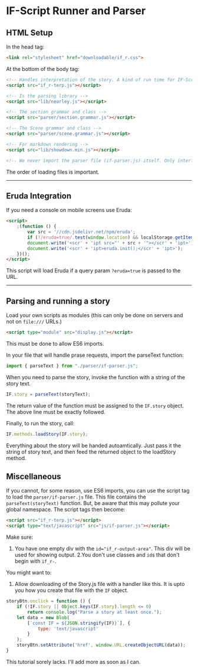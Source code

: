 # IF-Script Runner and Parser

## HTML Setup

In the head tag:
```html
<link rel="stylesheet" href="downloadable/if_r.css">
```

At the bottom of the body tag:
```html
<!-- Handles interpretation of the story. A kind of run time for IF-Script. -->
<script src="if_r-terp.js"></script>

<!-- Is the parsing library -->
<script src="lib/nearley.js"></script>

<!-- The section grammar and class -->
<script src="parser/section.grammar.js"></script>

<!-- The Scene grammar and class -->
<script src="parser/scene.grammar.js"></script>

<!-- For markdown rendering -->
<script src="lib/showdown.min.js"></script>

<!-- We never import the parser file (if-parser.js) itself. Only interfaces to it. -->
```
The order of loading files is important.

---
## Eruda Integration

If you need a console on mobile screens use Eruda:
```html
<script>
    ;(function () {
	    var src = '//cdn.jsdelivr.net/npm/eruda';
	    if (!/eruda=true/.test(window.location) && localStorage.getItem('active-eruda') != 'true') return;
	    document.write('<scr' + 'ipt src="' + src + '"></scr' + 'ipt>');
	    document.write('<scr' + 'ipt>eruda.init();</scr' + 'ipt>');
	})();
</script>
```
This script will load Eruda if a query param `?eruda=true` is passed to the URL.

---

## Parsing and running a story
Load your own scripts as modules (this can only be done on servers and not on `file:///` URLs.)
```html
<script type="module" src="display.js"></script>
```
This must be done to allow ES6 imports.

In your file that will handle prase requests, import the parseText function:
```js
import { parseText } from "./parser/if-parser.js";
```

When you need to parse the story, invoke the function with a string of the story text.

```js
IF.story = parseText(storyText);
```
The return value of the function must be assigned to the `IF.story` object. The above line must be exactly followed.

Finally, to run the story, call:
```js
IF.methods.loadStory(IF.story);
```

Everything about the story will be handed autoamtically.
Just pass it the string of story text, and then feed the returned object to the loadStory method.

## Miscellaneous
If you cannot, for some reason, use ES6 imports, you can use the script tag to load the `parser/if-parser.js` file. This file contains the `parseText(storyText)` function. But, be aware that this may pollute your global namespace. The script tags then become:

```html
<script src="if_r-terp.js"></script>
<script type="text/javascript" src="js/if-parser.js"></script>
```

Make sure:
1. You have one empty div with the `id="if_r-output-area"`. This div will be used for showing output.
2.You don't use classes and `id`s that don't begin with `if_r-`.

You might want to:
1. Allow downloading of the Story.js file with a handler like this. It is upto you how you create that file with the `IF` object. 
```js
storyBtn.onclick = function () {
    if (!IF.story || Object.keys(IF.story).length <= 0)
        return console.log("Parse a story at least once.");
    let data = new Blob(
        [`const IF = ${JSON.stringify(IF)}`], {
            type: 'text/javascript'
        }
    );
    storyBtn.setAttribute('href', window.URL.createObjectURL(data));
}
```

This tutorial sorely lacks. I'll add more as soon as I can.